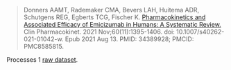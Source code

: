 > Donners AAMT, Rademaker CMA, Bevers LAH, Huitema ADR, Schutgens REG, Egberts TCG, Fischer K.
[Pharmacokinetics and Associated Efficacy of Emicizumab in Humans: A Systematic Review.](https://pubmed.ncbi.nlm.nih.gov/34389928/)
Clin Pharmacokinet. 2021 Nov;60(11):1395-1406. doi: 10.1007/s40262-021-01042-w. Epub 2021 Aug 13. PMID: 34389928; PMCID: PMC8585815.

Processes 1 [raw dataset](https://osf.io/tnxju/).